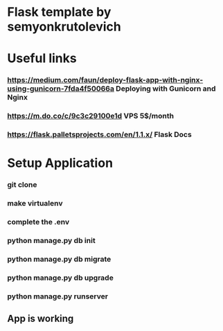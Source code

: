 # Flask template by semyonkrutolevich

# Useful links
### https://medium.com/faun/deploy-flask-app-with-nginx-using-gunicorn-7fda4f50066a Deploying with Gunicorn and Nginx
### https://m.do.co/c/9c3c29100e1d VPS 5$/month
### https://flask.palletsprojects.com/en/1.1.x/ Flask Docs

# Setup Application

### git clone 
### make virtualenv
### complete the .env
### python manage.py db init
### python manage.py db migrate
### python manage.py db upgrade
### python manage.py runserver

## App is working